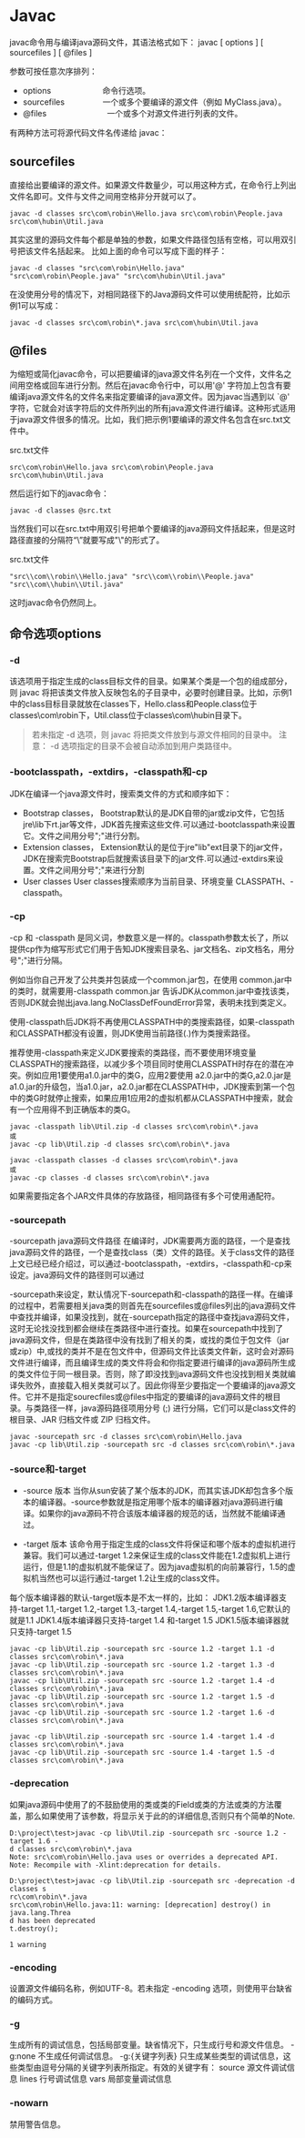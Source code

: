 # Javac
javac命令用与编译java源码文件，其语法格式如下：
javac [ options ] [ sourcefiles ] [ @files ]

参数可按任意次序排列：
* options                       命令行选项。
* sourcefiles                 一个或多个要编译的源文件（例如 MyClass.java）。
* @files                           一个或多个对源文件进行列表的文件。

有两种方法可将源代码文件名传递给 javac：
## sourcefiles
直接给出要编译的源文件。如果源文件数量少，可以用这种方式，在命令行上列出文件名即可。文件与文件之间用空格非分开就可以了。
```shell
javac -d classes src\com\robin\Hello.java src\com\robin\People.java src\com\hubin\Util.java
```

其实这里的源码文件每个都是单独的参数，如果文件路径包括有空格，可以用双引号把该文件名括起来。
比如上面的命令可以写成下面的样子：
```shell
javac -d classes "src\com\robin\Hello.java" "src\com\robin\People.java" "src\com\hubin\Util.java"
```

在没使用分号的情况下，对相同路径下的Java源码文件可以使用统配符，比如示例1可以写成：
```shell
javac -d classes src\com\robin\*.java src\com\hubin\Util.java
```

## @files
为缩短或简化javac命令，可以把要编译的java源文件名列在一个文件，文件名之间用空格或回车进行分割。然后在javac命令行中，可以用'@' 字符加上包含有要编译java源文件名的文件名来指定要编译的java源文件。因为javac当遇到以 `@' 字符，它就会对该字符后的文件所列出的所有java源文件进行编译。这种形式适用于java源文件很多的情况。比如，我们把示例1要编译的源文件名包含在src.txt文件中。

src.txt文件
```
src\com\robin\Hello.java src\com\robin\People.java
src\com\hubin\Util.java
```

然后运行如下的javac命令：
```shell
javac -d classes @src.txt
```

当然我们可以在src.txt中用双引号把单个要编译的java源码文件括起来，但是这时路径直接的分隔符“\”就要写成"\\"的形式了。

src.txt文件
```
"src\\com\\robin\\Hello.java" "src\\com\\robin\\People.java"
"src\\com\\hubin\\Util.java"
```
这时javac命令仍然同上。

## 命令选项options

### -d
该选项用于指定生成的class目标文件的目录。如果某个类是一个包的组成部分，则 javac 将把该类文件放入反映包名的子目录中，必要时创建目录。比如，示例1中的class目标目录就放在classes下，Hello.class和People.class位于classes\com\robin下，Util.class位于classes\com\hubin目录下。

>若未指定 -d 选项，则 javac 将把类文件放到与源文件相同的目录中。
>注意： -d 选项指定的目录不会被自动添加到用户类路径中。

### -bootclasspath，-extdirs，-classpath和-cp

JDK在编译一个java源文件时，搜索类文件的方式和顺序如下：
* Bootstrap classes，
    Bootstrap默认的是JDK自带的jar或zip文件，它包括jre\lib下rt.jar等文件，JDK首先搜索这些文件.可以通过-bootclasspath来设置它。文件之间用分号";"进行分割。
* Extension classes，
    Extension默认的是位于jre"lib"ext目录下的jar文件，JDK在搜索完Bootstrap后就搜索该目录下的jar文件.可以通过-extdirs来设置。文件之间用分号";"来进行分割
* User classes
    User classes搜索顺序为当前目录、环境变量 CLASSPATH、-classpath。

### -cp
-cp 和 -classpath 是同义词，参数意义是一样的。classpath参数太长了，所以提供cp作为缩写形式它们用于告知JDK搜索目录名、jar文档名、zip文档名，用分号";"进行分隔。

例如当你自己开发了公共类并包装成一个common.jar包，在使用 common.jar中的类时，就需要用-classpath common.jar 告诉JDK从common.jar中查找该类，否则JDK就会抛出java.lang.NoClassDefFoundError异常，表明未找到类定义。

使用-classpath后JDK将不再使用CLASSPATH中的类搜索路径，如果-classpath和CLASSPATH都没有设置，则JDK使用当前路径(.)作为类搜索路径。

推荐使用-classpath来定义JDK要搜索的类路径，而不要使用环境变量 CLASSPATH的搜索路径，以减少多个项目同时使用CLASSPATH时存在的潜在冲突。例如应用1要使用a1.0.jar中的类G，应用2要使用 a2.0.jar中的类G,a2.0.jar是a1.0.jar的升级包，当a1.0.jar，a2.0.jar都在CLASSPATH中，JDK搜索到第一个包中的类G时就停止搜索，如果应用1应用2的虚拟机都从CLASSPATH中搜索，就会有一个应用得不到正确版本的类G。
```shell
javac -classpath lib\Util.zip -d classes src\com\robin\*.java
或
javac -cp lib\Util.zip -d classes src\com\robin\*.java
```

```shell
javac -classpath classes -d classes src\com\robin\*.java
或
javac -cp classes -d classes src\com\robin\*.java
```
如果需要指定各个JAR文件具体的存放路径，相同路径有多个可使用通配符。

### -sourcepath
-sourcepath java源码文件路径
在编译时，JDK需要两方面的路径，一个是查找java源码文件的路径，一个是查找class（类）文件的路径。关于class文件的路径上文已经已经介绍过，可以通过-bootclasspath，-extdirs，-classpath和-cp来设定。java源码文件的路径则可以通过

-sourcepath来设定，默认情况下-sourcepath和-classpath的路径一样。在编译的过程中，若需要相关java类的则首先在sourcefiles或@files列出的java源码文件中查找并编译，如果没找到，就在-sourcepath指定的路径中查找java源码文件，这时无论找没找到都会继续在类路径中进行查找。如果在sourcepath中找到了java源码文件，但是在类路径中没有找到了相关的类，或找的类位于包文件（jar或zip）中,或找的类并不是在包文件中，但源码文件比该类文件新，这时会对源码文件进行编译，而且编译生成的类文件将会和你指定要进行编译的java源码所生成的类文件位于同一根目录。否则，除了即没找到java源码文件也没找到相关类就编译失败外，直接载入相关类就可以了。因此你得至少要指定一个要编译的java源文件。它并不是指定sourecfiles或@files中指定的要编译的java源码文件的根目录。与类路径一样，java源码路径项用分号 (;) 进行分隔，它们可以是class文件的根目录、JAR 归档文件或 ZIP 归档文件。
```shell
javac -sourcepath src -d classes src\com\robin\Hello.java
javac -cp lib\Util.zip -sourcepath src -d classes src\com\robin\*.java
```

### -source和-target
* -source 版本
当你从sun安装了某个版本的JDK，而其实该JDK却包含多个版本的编译器。-source参数就是指定用哪个版本的编译器对java源码进行编译。如果你的java源码不符合该版本编译器的规范的话，当然就不能编译通过。

* -target 版本
该命令用于指定生成的class文件将保证和哪个版本的虚拟机进行兼容。我们可以通过-target 1.2来保证生成的class文件能在1.2虚拟机上进行运行，但是1.1的虚拟机就不能保证了。因为java虚拟机的向前兼容行，1.5的虚拟机当然也可以运行通过-target 1.2让生成的class文件。

每个版本编译器的默认-target版本是不太一样的，比如：
JDK1.2版本编译器支持-target 1.1,-target 1.2,-target 1.3,-target 1.4,-target 1.5,-target 1.6,它默认的就是1.1
JDK1.4版本编译器只支持-target 1.4 和-target 1.5
JDK1.5版本编译器就只支持-target 1.5

```shell
javac -cp lib\Util.zip -sourcepath src -source 1.2 -target 1.1 -d classes src\com\robin\*.java
javac -cp lib\Util.zip -sourcepath src -source 1.2 -target 1.3 -d classes src\com\robin\*.java
javac -cp lib\Util.zip -sourcepath src -source 1.2 -target 1.4 -d classes src\com\robin\*.java
javac -cp lib\Util.zip -sourcepath src -source 1.2 -target 1.5 -d classes src\com\robin\*.java
javac -cp lib\Util.zip -sourcepath src -source 1.2 -target 1.6 -d classes src\com\robin\*.java
```

```shell
javac -cp lib\Util.zip -sourcepath src -source 1.4 -target 1.4 -d classes src\com\robin\*.java
javac -cp lib\Util.zip -sourcepath src -source 1.4 -target 1.5 -d classes src\com\robin\*.java
```

### -deprecation
如果java源码中使用了的不鼓励使用的类或类的Field或类的方法或类的方法覆盖，那么如果使用了该参数，将显示关于此的的详细信息,否则只有个简单的Note.
```
D:\project\test>javac -cp lib\Util.zip -sourcepath src -source 1.2 -target 1.6 -
d classes src\com\robin\*.java
Note: src\com\robin\Hello.java uses or overrides a deprecated API.
Note: Recompile with -Xlint:deprecation for details.

D:\project\test>javac -cp lib\Util.zip -sourcepath src -deprecation -d classes s
rc\com\robin\*.java
src\com\robin\Hello.java:11: warning: [deprecation] destroy() in java.lang.Threa
d has been deprecated
t.destroy();
               
1 warning
```

### -encoding
设置源文件编码名称，例如UTF-8。若未指定 -encoding 选项，则使用平台缺省的编码方式。

### -g
生成所有的调试信息，包括局部变量。缺省情况下，只生成行号和源文件信息。
    -g:none
    不生成任何调试信息。
    -g:{关键字列表}
    只生成某些类型的调试信息，这些类型由逗号分隔的关键字列表所指定。有效的关键字有：
    source
    源文件调试信息
    lines
    行号调试信息
    vars
    局部变量调试信息

### -nowarn
禁用警告信息。
